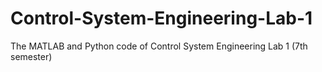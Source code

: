 # Control-System-Engineering-Lab-1
 The MATLAB and Python code of Control System Engineering Lab 1 (7th semester) 
